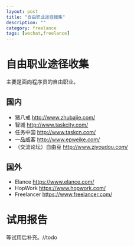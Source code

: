 ```yaml
---
layout: post
title: "自由职业途径搜集"
description: ""
category: freelance
tags: [wechat,freelance]
---
```


# 自由职业途径收集
主要是面向程序员的自由职业。

## 国内
- 猪八戒 http://www.zhubajie.com/
- 智城 http://www.taskcity.com/
- 任务中国 http://www.taskcn.com/
- 一品威客 http://www.epweike.com/
- （交流论坛）自由豆 http://www.ziyoudou.com/


## 国外
- Elance https://www.elance.com/
- HopWork https://www.hopwork.com/
- Freelancer https://www.freelancer.com/


# 试用报告
等试用后补充。//todo
